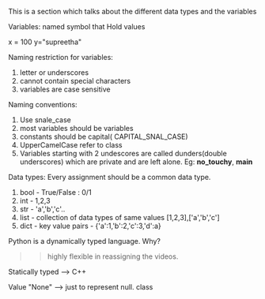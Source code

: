 This is a section which talks about the different data types and the variables

Variables: named symbol that Hold values

x = 100
y="supreetha"

Naming restriction for variables:
1. letter or underscores
2. cannot contain special characters
3. variables are case sensitive

Naming conventions:
1. Use snale_case
2. most variables should be variables
3. constants should be capital( CAPITAL_SNAL_CASE)
4. UpperCamelCase refer to class
5. Variables starting with 2 undescores are called dunders(double underscores) which are private and are left alone. Eg: __no_touchy__, __main__

Data types:
Every assignment should be a common data type.
1. bool - True/False : 0/1
2. int - 1,2,3
3. str - 'a','b','c'..
4. list - collection of data types of same values [1,2,3],['a','b','c'] <data structure>
5. dict - key value pairs - {'a':1,'b':2,'c':3,'d':a} <data structure>

Python is a dynamically typed language. Why?
>> highly flexible in reassigning the videos.

Statically typed --> C++

Value "None" --> just to represent null.  class <NoneType>